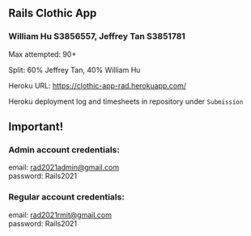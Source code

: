 ## Rails Clothic App

### William Hu S3856557, Jeffrey Tan S3851781
Max attempted: 90+

Split: 60% Jeffrey Tan, 40% William Hu

Heroku URL:
https://clothic-app-rad.herokuapp.com/

Heroku deployment log and timesheets in repository under `Submission`

## Important! 
### Admin account credentials: <br>
email: rad2021admin@gmail.com <br>
password: Rails2021

### Regular account credentials: <br>
email: rad2021rmit@gmail.com <br>
password: Rails2021
